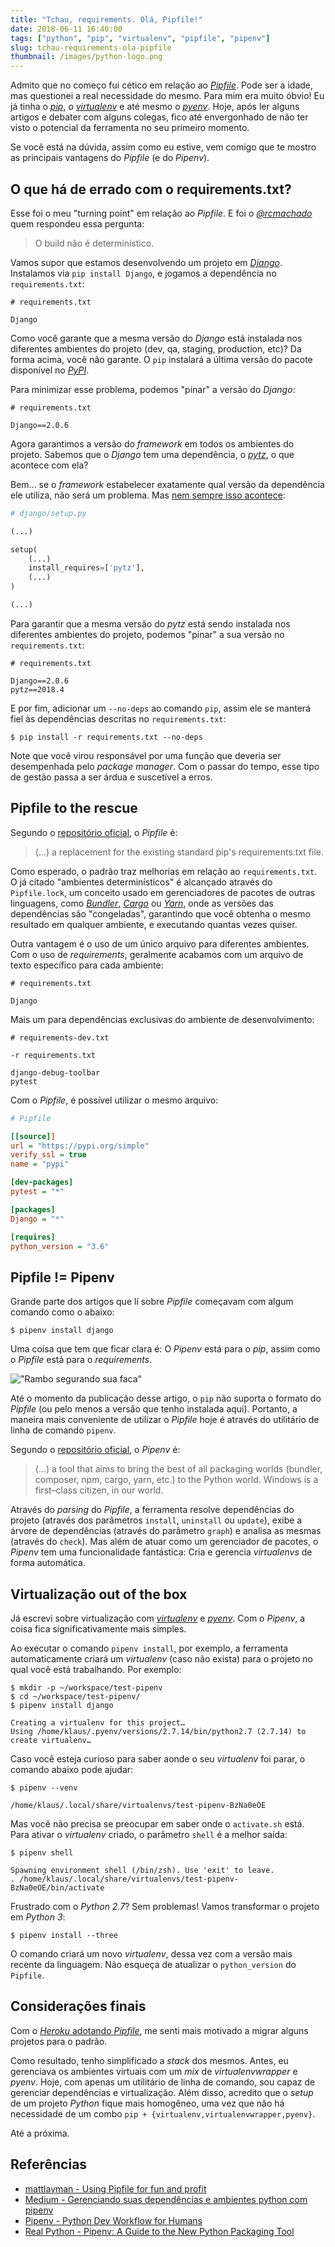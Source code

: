 ```yaml
---
title: "Tchau, requirements. Olá, Pipfile!"
date: 2018-06-11 16:40:00
tags: ["python", "pip", "virtualenv", "pipfile", "pipenv"]
slug: tchau-requirements-ola-pipfile
thumbnail: /images/python-logo.png
---
```


Admito que no começo fui cético em relação ao [_Pipfile_](https://github.com/pypa/pipfile "The replacement for requirements.txt"). Pode ser a idade, mas questionei a real necessidade do mesmo. Para mim era muito óbvio! Eu já tinha o [_pip_](/tag/pip.html "Leia mais sobre pip"), o [_virtualenv_](/tag/virtualenv.html "Leia mais sobre virtualenv") e até mesmo o [_pyenv_]({tag} "Leia mais sobre Pyenv"). Hoje, após ler alguns artigos e debater com alguns colegas, fico até envergonhado de não ter visto o potencial da ferramenta no seu primeiro momento.

Se você está na dúvida, assim como eu estive, vem comigo que te mostro as principais vantagens do _Pipfile_ (e do _Pipenv_).

## O que há de errado com o requirements.txt?

Esse foi o meu "turning point" em relação ao _Pipfile_. E foi o [_@rcmachado_](https://twitter.com/rcmachado "Perfil no Twitter") quem respondeu essa pergunta:

> O build não é determinístico.

Vamos supor que estamos desenvolvendo um projeto em [_Django_](/tag/django.html "Leia mais sobre Django"). Instalamos via `pip install Django`, e jogamos a dependência no `requirements.txt`:

```
# requirements.txt

Django
```

Como você garante que a mesma versão do _Django_ está instalada nos diferentes ambientes do projeto (dev, qa, staging, production, etc)? Da forma acima, você não garante. O `pip` instalará a última versão do pacote disponível no [_PyPI_](https://pypi.org/ "The Python Package Index").

Para minimizar esse problema, podemos "pinar" a versão do _Django_:

```
# requirements.txt

Django==2.0.6
```

Agora garantimos a versão do _framework_ em todos os ambientes do projeto. Sabemos que o _Django_ tem uma dependência, o [_pytz_](http://pytz.sourceforge.net/ "World Timezone Definitions for Python"), o que acontece com ela?

Bem... se o _framework_ estabelecer exatamente qual versão da dependência ele utiliza, não será um problema. Mas [nem sempre isso acontece](https://github.com/django/django/blob/master/setup.py#L86):

```python
# django/setup.py

(...)

setup(
    (...)
    install_requires=['pytz'],
    (...)
)

(...)
```

Para garantir que a mesma versão do _pytz_ está sendo instalada nos diferentes ambientes do projeto, podemos "pinar" a sua versão no `requirements.txt`:

```
# requirements.txt

Django==2.0.6
pytz==2018.4
```

E por fim, adicionar um `--no-deps` ao comando `pip`, assim ele se manterá fiel às dependências descritas no `requirements.txt`:

```
$ pip install -r requirements.txt --no-deps
```

Note que você virou responsável por uma função que deveria ser desempenhada pelo _package manager_. Com o passar do tempo, esse tipo de gestão passa a ser árdua e suscetível a erros.

## Pipfile to the rescue

Segundo o [repositório oficial](https://github.com/pypa/pipfile "the replacement for requirements.txt"), o _Pipfile_ é:

> (...) a replacement for the existing standard pip's requirements.txt file.

Como esperado, o padrão traz melhorias em relação ao `requirements.txt`. O já citado "ambientes determinísticos" é alcançado através do `Pipfile.lock`, um conceito usado em gerenciadores de pacotes de outras linguagens, como [_Bundler_](http://bundler.io/ "Package manager do Ruby"), [_Cargo_](https://crates.io/ "Package manager do Rust") ou [_Yarn_](https://yarnpkg.com/en/ "Package manager do Node"), onde as versões das dependências são "congeladas", garantindo que você obtenha o mesmo resultado em qualquer ambiente, e executando quantas vezes quiser.

Outra vantagem é o uso de um único arquivo para diferentes ambientes. Com o uso de _requirements_, geralmente acabamos com um arquivo de texto específico para cada ambiente:

```
# requirements.txt

Django
```

Mais um para dependências exclusivas do ambiente de desenvolvimento:

```
# requirements-dev.txt

-r requirements.txt

django-debug-toolbar
pytest
```

Com o _Pipfile_, é possível utilizar o mesmo arquivo:

```ini
# Pipfile

[[source]]
url = "https://pypi.org/simple"
verify_ssl = true
name = "pypi"

[dev-packages]
pytest = "*"

[packages]
Django = "*"

[requires]
python_version = "3.6"
```

## Pipfile != Pipenv

Grande parte dos artigos que lí sobre _Pipfile_ começavam com algum comando como o abaixo:

```
$ pipenv install django
```

Uma coisa que tem que ficar clara é: O _Pipenv_ está para o _pip_, assim como o _Pipfile_ está para o _requirements_.

!["Rambo segurando sua faca"](/images/rambo-knife.jpg "Pipenv é tipo a faca do Rambo. Resolve qualquer parada (mann.tv)")

Até o momento da publicação desse artigo, o `pip` não suporta o formato do _Pipfile_ (ou pelo menos a versão que tenho instalada aqui). Portanto, a maneira mais conveniente de utilizar o _Pipfile_ hoje é através do utilitário de linha de comando `pipenv`.

Segundo o [repositório oficial](https://github.com/pypa/pipenv "Python Development Workflow for Humans"), o _Pipenv_ é:

> (...) a tool that aims to bring the best of all packaging worlds (bundler, composer, npm, cargo, yarn, etc.) to the Python world. Windows is a first–class citizen, in our world.

Através do _parsing_ do _Pipfile_, a ferramenta resolve dependências do projeto (através dos parâmetros `install`, `uninstall` ou `update`), exibe a árvore de dependências (através do parâmetro `graph`) e analisa as mesmas (através do `check`). Mas além de atuar como um gerenciador de pacotes, o _Pipenv_ tem uma funcionalidade fantástica: Cria e gerencia _virtualenvs_ de forma automática.

## Virtualização out of the box

Já escrevi sobre virtualização com [_virtualenv_](/2015/07/23/virtualenvwrapper-o-basico-para-um-bom-ambiente-de-desenvolvimento-python.html "Artigo sobre Virtualenvwrapper") e [_pyenv_](/2016/04/26/o-simples-e-poderoso-pyenv.html "Artigo sobre pyenv"). Com o _Pipenv_, a coisa fica significativamente mais simples.

Ao executar o comando `pipenv install`, por exemplo, a ferramenta automaticamente criará um _virtualenv_ (caso não exista) para o projeto no qual você está trabalhando. Por exemplo:

```
$ mkdir -p ~/workspace/test-pipenv
$ cd ~/workspace/test-pipenv/
$ pipenv install django

Creating a virtualenv for this project…
Using /home/klaus/.pyenv/versions/2.7.14/bin/python2.7 (2.7.14) to create virtualenv…
```

Caso você esteja curioso para saber aonde o seu _virtualenv_ foi parar, o comando abaixo pode ajudar:

```
$ pipenv --venv

/home/klaus/.local/share/virtualenvs/test-pipenv-BzNa0eOE
```

Mas você não precisa se preocupar em saber onde o `activate.sh` está. Para ativar o _virtualenv_ criado, o parâmetro `shell` é a melhor saída:

```
$ pipenv shell

Spawning environment shell (/bin/zsh). Use 'exit' to leave.
. /home/klaus/.local/share/virtualenvs/test-pipenv-BzNa0eOE/bin/activate
```

Frustrado com o _Python 2.7_? Sem problemas! Vamos transformar o projeto em _Python 3_:

```
$ pipenv install --three
```

O comando criará um novo _virtualenv_, dessa vez com a versão mais recente da linguagem. Não esqueça de atualizar o `python_version` do `Pipfile`.

## Considerações finais

Com o [_Heroku_ adotando _Pipfile_](https://devcenter.heroku.com/articles/python-support "Python Support - Heroku"), me senti mais motivado a migrar alguns projetos para o padrão.

Como resultado, tenho simplificado a _stack_ dos mesmos. Antes, eu gerenciava os ambientes virtuais com um _mix_ de _virtualenvwrapper_ e _pyenv_. Hoje, com apenas um utilitário de linha de comando, sou capaz de gerenciar dependências e virtualização. Além disso, acredito que o _setup_ de um projeto _Python_ fique mais homogêneo, uma vez que não há necessidade de um combo `pip + {virtualenv,virtualenvwrapper,pyenv}`.

Até a próxima.

## Referências

- [mattlayman - Using Pipfile for fun and profit](https://www.mattlayman.com/2017/using-pipfile-for-fun-and-profit.html)
- [Medium - Gerenciando suas dependências e ambientes python com pipenv](https://medium.com/grupy-rn/gerenciando-suas-depend%C3%AAncias-e-ambientes-python-com-pipenv-9e5413513fa6)
- [Pipenv - Python Dev Workflow for Humans](https://docs.pipenv.org)
- [Real Python - Pipenv: A Guide to the New Python Packaging Tool](https://realpython.com/pipenv-guide/)
